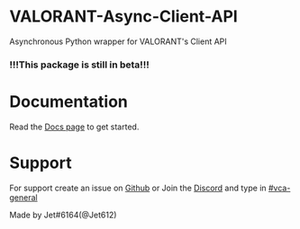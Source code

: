 # VALORANT-Async-Client-API
Asynchronous Python wrapper for VALORANT's Client API 

### !!!This package is still in beta!!!

# Documentation
Read the [Docs page](https://github.com/Jet612/VALORANT-Async-Client-API/tree/main/docs) to get started.

# Support
For support create an issue on [Github](https://github.com/Jet612/VALORANT-Async-Client-API) or Join the [Discord](https://discord.com/invite/mVXpvunBbF) and type in [#vca-general](https://discord.com/channels/1053395109581946930/1055236665930682448)

Made by Jet#6164(@Jet612)